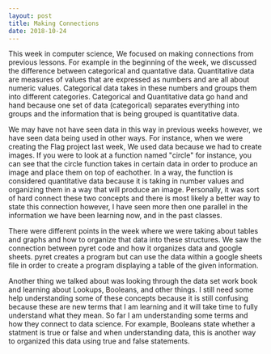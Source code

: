 ```yaml
---
layout: post
title: Making Connections
date: 2018-10-24
---
```


This week in computer science, We focused on making connections from previous lessons. For example in the beginning of the week, we discussed the difference between categorical and quantative data. Quantitative data are measures of values that are expressed as numbers and are all about numeric values. Categorical data takes in these numbers and groups them into different categories. Categorical and Quantitative data go hand and hand because one set of data (categorical) separates everything into groups and the information that is being grouped is quantitative data. 

We may have not have seen data in this way in previous weeks however, we have seen data being used in other ways. For instance, when we were creating the Flag project last week, We used data because we had to create images. If you were to look at a function named "circle" for instance, you can see that the circle function takes in certain data in order to produce an image and place them on top of eachother. In a way, the function is considered quantitative data because it is taking in number values and organizing them in a way that will produce an image. Personally, it was sort of hard connect these two concepts and there is most likely a better way to state this connection however, I have seen more then one parallel in the information we have been learning now, and in the past classes. 

There were different points in the week where we were taking about tables and graphs and how to organize that data into these structures. We saw the connection between pyret code and how it organizes data and google sheets. pyret creates a program but can use the data within a google sheets file in order to create a program displaying a table of the given information.

Another thing we talked about was looking through the data set work book and learning about Lookups, Booleans, and other things. I still need some help understanding some of these concepts because it is still confusing because these are new terms that I am learning and it will take time to fully understand what they mean. So far I am understanding some terms and how they connect to data science. For example, Booleans state whether a statment is true or false and when understanding data, this is another way to organized this data using true and false statements. 


